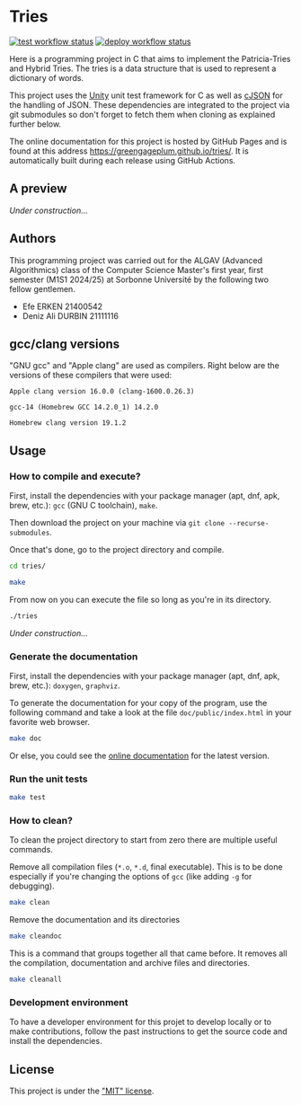 # Tries

<!-- For the compatibility of GitHub and Doxygen at the same time I had to use this line of html to attach an image -->
<a href="https://github.com/GreengagePlum/tries/actions/workflows/test.yml"><img alt="test workflow status" src="https://github.com/GreengagePlum/tries/actions/workflows/test.yml/badge.svg"/></a>
<a href="https://github.com/GreengagePlum/tries/actions/workflows/deploy.yml"><img alt="deploy workflow status" src="https://github.com/GreengagePlum/tries/actions/workflows/deploy.yml/badge.svg"/></a>

Here is a programming project in C that aims to implement the Patricia-Tries and Hybrid Tries. The tries is a data structure that is used to represent a dictionary of words.

This project uses the [Unity](https://github.com/ThrowTheSwitch/Unity.git) unit test framework for C as well as
[cJSON](https://github.com/DaveGamble/cJSON.git) for the handling of JSON. These dependencies are integrated to the
project via git submodules so don't forget to fetch them when cloning as explained further below.

The online documentation for this project is hosted by GitHub Pages and is found at this address <https://greengageplum.github.io/tries/>. It is automatically built during each release using GitHub Actions.

## A preview

_Under construction..._

## Authors

This programming project was carried out for the ALGAV (Advanced Algorithmics) class of the Computer Science Master's first year, first semester (M1S1 2024/25) at Sorbonne Université by the following two fellow gentlemen.

* Efe ERKEN 21400542
* Deniz Ali DURBIN 21111116

## gcc/clang versions

"GNU gcc" and "Apple clang" are used as compilers. Right below are the versions of these compilers that were used:

```text
Apple clang version 16.0.0 (clang-1600.0.26.3)

gcc-14 (Homebrew GCC 14.2.0_1) 14.2.0

Homebrew clang version 19.1.2
```

## Usage

### How to compile and execute?

First, install the dependencies with your package manager (apt, dnf, apk, brew, etc.): `gcc` (GNU C toolchain), `make`.

Then download the project on your machine via `git clone --recurse-submodules`.

Once that's done, go to the project directory and compile.

```sh
cd tries/

make
```

From now on you can execute the file so long as you're in its directory.

```sh
./tries
```

_Under construction..._

### Generate the documentation

First, install the dependencies with your package manager (apt, dnf, apk, brew, etc.): `doxygen`, `graphviz`.

To generate the documentation for your copy of the program, use the following command and take a look at the file `doc/public/index.html` in your favorite web browser.

```sh
make doc
```

Or else, you could see the [online documentation](https://greengageplum.github.io/tries/) for the latest version.

### Run the unit tests

```sh
make test
```

### How to clean?

To clean the project directory to start from zero there are multiple useful commands.

Remove all compilation files (`*.o`, `*.d`, final executable). This is to be done especially if you're changing the options of `gcc` (like adding `-g` for debugging).

```sh
make clean
```

Remove the documentation and its directories

```sh
make cleandoc
```

This is a command that groups together all that came before. It removes all the compilation, documentation and archive files and directories.

```sh
make cleanall
```

### Development environment

To have a developer environment for this projet to develop locally or to make contributions, follow the past instructions to get the source code and install the dependencies.

## License

This project is under the ["MIT" license](LICENSE).
